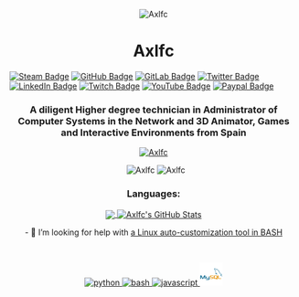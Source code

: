 <p align="center"> <img src="https://komarev.com/ghpvc/?username=Axlfc&label=Profile%20views&color=0e75b6&style=flat" alt="Axlfc" /> </p>
<h1 align="center">Axlfc</h1>

<p align="center">

[![Steam Badge](https://img.shields.io/badge/Steam-100000?style=for-the-badge&logo=steam&logoColor=white)](https://steamcommunity.com/id/axelaxel12/)
[![GitHub Badge](https://img.shields.io/badge/GitHub-100000?style=for-the-badge&logo=github&logoColor=white)](https://github.com/Axlfc)
[![GitLab Badge](https://img.shields.io/badge/GitLab-330F63?style=for-the-badge&logo=gitlab&logoColor=white)](https://gitlab.com/Axlfc)
[![Twitter Badge](https://img.shields.io/badge/Twitter-1DA1F2?style=for-the-badge&logo=twitter&logoColor=white)](https://twitter.com/axelcurros)
[![LinkedIn Badge](https://img.shields.io/badge/LinkedIn-0077B5?style=for-the-badge&logo=linkedin&logoColor=white)](https://www.linkedin.com/in/axelcurros/)
[![Twitch Badge](https://img.shields.io/badge/Twitch-9146FF?style=for-the-badge&logo=twitch&logoColor=white)](https://www.twitch.tv/axljuega)
[![YouTube Badge](https://img.shields.io/badge/YouTube-FF0000?style=for-the-badge&logo=youtube&logoColor=white)](https://www.youtube.com/c/axelaxel12)
[![Paypal Badge](https://img.shields.io/badge/Paypal-ffffff?style=for-the-badge&logo=paypal&logoColor=white)](paypal.me/axelcurros)
</p>

<h3 align="center">A diligent Higher degree technician in Administrator of Computer Systems in the Network and 3D Animator, Games and Interactive Environments from Spain</h3>

<p align="center"> <a href="https://github.com/ryo-ma/github-profile-trophy"><img src="https://github-profile-trophy.vercel.app/?username=Axlfc" alt="Axlfc" /></a> </p>


<div align="center">&nbsp;

<img align="" src="https://github-readme-stats.vercel.app/api?username=Axlfc&show_icons=true&locale=en" width="600" height="400" alt="Axlfc">

<!-- <p align="right"> -->

<img align="" src="https://github-readme-streak-stats.herokuapp.com/?user=Axlfc" width="600" height="400" alt="Axlfc" />

<!-- </p> -->

<h3 align="center">Languages:</h3>

<a href="https://github.com/Axlfc/Axlfc">
  <img height="200px" align="center" src="https://github-readme-stats.vercel.app/api/top-langs/?username=Axlfc&layout=compact&langs_count=10&hide=asp,php&title_color=ffffff&text_color=c9cacc&icon_color=2bbc8a&bg_color=1d1f21" />
</a>
<a href="https://github.com/Axlfc/Axlfc">
  <img height="200px" align="center" src="https://github-readme-stats.vercel.app/api?username=Axlfc&show_icons=true&line_height=27&count_private=true&title_color=ffffff&text_color=c9cacc&icon_color=2bbc8a&bg_color=1d1f21" alt="Axlfc's GitHub Stats" />
</a>

<p align="center">- 🤔 I’m looking for help with <a href="https://github.com/Axlfc/Linux-Auto-Customizer">a Linux auto-customization tool in BASH</a> </p>

<br>

<p align="center"> 
  <a href="https://www.python.org" target="_blank"> <img src="https://www.vectorlogo.zone/logos/python/python-icon.svg" alt="python" width="40" height="40"/> </a>
  <a href="https://www.gnu.org/software/bash/" target="_blank"> <img src="https://www.vectorlogo.zone/logos/gnu_bash/gnu_bash-icon.svg" alt="bash" width="40" height="40"/> </a> 
  <a href="https://www.javascript.com" target="_blank"> <img src="https://www.vectorlogo.zone/logos/javascript/javascript-icon.svg" alt="javascript" width="40" height="40"/> </a> 
  <a href="https://www.mysql.com/" target="_blank"> <img src="https://raw.githubusercontent.com/devicons/devicon/master/icons/mysql/mysql-original-wordmark.svg" alt="mysql" width="40" height="40"/> </a> 
</p>

</div>